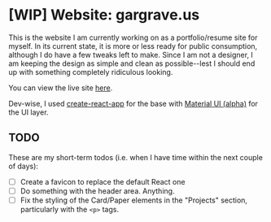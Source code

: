# [WIP] Website: gargrave.us

This is the website I am currently working on as a portfolio/resume site for myself. In its current state, it is more or less ready for public consumption, although I do have a few tweaks left to make. Since I am not a designer, I am keeping the design as simple and clean as possible--lest I should end up with something completely ridiculous looking.

You can view the live site [here](https://gargrave.us). 

Dev-wise, I used [create-react-app](https://github.com/facebookincubator/create-react-app) for the base with [Material UI (alpha)](https://github.com/callemall/material-ui/tree/v1-alpha) for the UI layer.

## TODO

These are my short-term todos (i.e. when I have time within the next couple of days):

- [ ] Create a favicon to replace the default React one
- [ ] Do something with the header area. Anything.
- [ ] Fix the styling of the Card/Paper elements in the "Projects" section, particularly with the `<p>` tags.